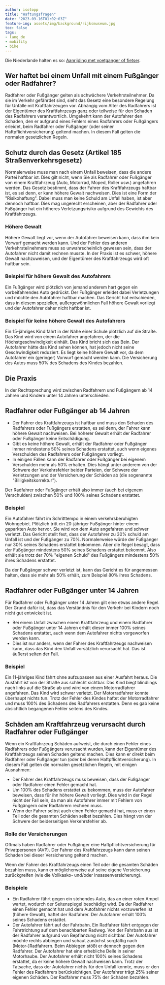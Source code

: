 ```yaml
---
author: isotopp
title: "Haftungsfragen"
date: "2023-09-16T01:02:03Z"
feature-img: assets/img/background/rijksmuseum.jpg
toc: false
tags:
- lang_de
- mobility
- bike
---
```


Die Niederlande halten es so:
[Aanrijding met voetganger of fietser](https://www.anwb.nl/juridisch-advies/aanrijding-en-dan/aansprakelijkheid/voetganger-of-fietser).

## Wer haftet bei einem Unfall mit einem Fußgänger oder Radfahrer?

Radfahrer oder Fußgänger gelten als schwächere Verkehrsteilnehmer.
Da sie im Verkehr gefährdet sind, sieht das Gesetz eine besondere Regelung für Unfälle mit Kraftfahrzeugen vor.
Abhängig vom Alter des Radfahrers ist der Eigentümer des Kraftfahrzeugs ganz oder teilweise für den Schaden des Radfahrers verantwortlich.
Umgekehrt kann der Autofahrer den Schaden, den er aufgrund eines Fehlers eines Radfahrers oder Fußgängers erleidet,
beim Radfahrer oder Fußgänger (oder seiner Haftpflichtversicherung) geltend machen.
In diesem Fall gelten die normalen gesetzlichen Regeln.

## Schutz durch das Gesetz (Artikel 185 Straßenverkehrsgesetz)

Normalerweise muss man nach einem Unfall beweisen, dass die andere Partei haftbar ist.
Dies gilt nicht, wenn Sie als Radfahrer oder Fußgänger von einem Kraftfahrzeug 
(Auto, Motorrad, Moped, Roller usw.) angefahren werden.
Das Gesetz bestimmt, dass der Fahrer des Kraftfahrzeugs haftbar ist, 
es sei denn, er kann höhere Gewalt nachweisen. 
Dies ist eine Form der "Risikohaftung".
Dabei muss man keine Schuld am Unfall haben, ist aber dennoch haftbar.
Dies mag ungerecht erscheinen, aber der Radfahrer oder Fußgänger hat ein höheres Verletzungsrisiko aufgrund des Gewichts des Kraftfahrzeugs.

### Höhere Gewalt

Höhere Gewalt liegt vor, wenn der Autofahrer beweisen kann, dass ihm kein Vorwurf gemacht werden kann.
Und der Fehler des anderen Verkehrsteilnehmers muss so unwahrscheinlich gewesen sein,
dass der Autofahrer nicht damit rechnen musste.
In der Praxis ist es schwer, höhere Gewalt nachzuweisen, und der Eigentümer des Kraftfahrzeugs wird oft haftbar sein.

### Beispiel für höhere Gewalt des Autofahrers

Ein Fußgänger wird plötzlich von jemand anderem hart gegen ein vorbeifahrendes Auto gedrückt.
Der Fußgänger erleidet dabei Verletzungen und möchte den Autofahrer haftbar machen.
Das Gericht hat entschieden, dass in diesem speziellen, außergewöhnlichen Fall höhere Gewalt vorliegt 
und der Autofahrer daher nicht haftbar ist.

### Beispiel für keine höhere Gewalt des Autofahrers

Ein 15-jähriges Kind fährt in der Nähe einer Schule plötzlich auf die Straße.
Das Kind wird von einem Autofahrer angefahren, der die Höchstgeschwindigkeit einhält. 
Das Kind bricht sich das Bein.
Der Autofahrer hätte das Kind sehen können, hat jedoch nicht seine Geschwindigkeit reduziert.
Es liegt keine höhere Gewalt vor, da dem Autofahrer ein (geringer) Vorwurf gemacht werden kann.
Die Versicherung des Autos muss 50% des Schadens des Kindes bezahlen.

## Die Praxis

In der Rechtsprechung wird zwischen Radfahrern und Fußgängern ab 14 Jahren und Kindern unter 14 Jahren unterschieden.

## Radfahrer oder Fußgänger ab 14 Jahren

- Der Fahrer des Kraftfahrzeugs ist haftbar und muss den Schaden des Radfahrers oder Fußgängers erstatten, 
  es sei denn, der Fahrer kann höhere Gewalt nachweisen.
  Bei höherer Gewalt erhält der Radfahrer oder Fußgänger keine Entschädigung.
- Gibt es keine höhere Gewalt, erhält der Radfahrer oder Fußgänger immer mindestens 50% seines Schadens erstattet,
  auch wenn eigenes Verschulden des Radfahrers oder Fußgängers vorliegt.
- In einigen Fällen kann der Radfahrer oder Fußgänger bei eigenem Verschulden mehr als 50% erhalten.
  Dies hängt unter anderem von der Schwere der Verkehrsfehler beider Parteien,
  der Schwere der Verletzungen und der Versicherung der Schäden ab (die sogenannte "Billigkeitskorrektur").

Der Radfahrer oder Fußgänger erhält also immer (auch bei eigenem Verschulden) zwischen 50% und 100% seines Schadens erstattet.

### Beispiel

Ein Autofahrer fährt im Schritttempo in einem verkehrsberuhigten Wohngebiet.
Plötzlich tritt ein 20-jähriger Fußgänger hinter einem geparkten Auto hervor.
Sie wird von dem Auto angefahren und schwer verletzt.
Das Gericht stellt fest, dass der Autofahrer zu 30% schuld am Unfall ist und der Fußgänger zu 70%.
Normalerweise würde der Fußgänger nur 30% seines Schadens erstattet bekommen.
Aber die Regel besagt, dass der Fußgänger mindestens 50% seines Schadens erstattet bekommt.
Also erhält sie trotz der 70% "eigenen Schuld" des Fußgängers mindestens 50% ihres Schadens erstattet.

Da der Fußgänger schwer verletzt ist, kann das Gericht es für angemessen halten, 
dass sie mehr als 50% erhält, zum Beispiel 80% ihres Schadens.

## Radfahrer oder Fußgänger unter 14 Jahren

Für Radfahrer oder Fußgänger unter 14 Jahren gilt eine etwas andere Regel. 
Der Grund dafür ist, dass das Verständnis für den Verkehr bei Kindern noch nicht gut entwickelt ist.

- Bei einem Unfall zwischen einem Kraftfahrzeug und einem Radfahrer oder Fußgänger unter 14 Jahren
  erhält dieser immer 100% seines Schadens erstattet, auch wenn dem Autofahrer nichts vorgeworfen werden kann.
- Dies ist nur anders, wenn der Fahrer des Kraftfahrzeugs nachweisen kann,
  dass das Kind den Unfall vorsätzlich verursacht hat.
  Das ist äußerst selten der Fall.

### Beispiel

Ein 11-jähriges Kind fährt ohne aufzupassen aus einer Ausfahrt heraus. 
Die Ausfahrt ist von der Straße aus schlecht sichtbar.
Das Kind biegt blindlings nach links auf die Straße ab und wird von einem Motorradfahrer angefahren.
Das Kind wird schwer verletzt.
Der Motorradfahrer konnte überhaupt nichts tun.
Trotz der Fehler des Kindes haftet der Motorradfahrer und muss 100% des Schadens des Radfahrers erstatten.
Denn es gab keine absichtlich begangenen Fehler seitens des Kindes.

## Schäden am Kraftfahrzeug verursacht durch Radfahrer oder Fußgänger

Wenn ein Kraftfahrzeug Schäden aufweist, die durch einen Fehler eines Radfahrers oder Fußgängers verursacht wurden,
kann der Eigentümer des Kraftfahrzeugs seinen Schaden geltend machen.
Dies kann er direkt beim Radfahrer oder Fußgänger tun (oder bei deren Haftpflichtversicherung).
In diesem Fall gelten die normalen gesetzlichen Regeln, mit einigen Ausnahmen:

- Der Fahrer des Kraftfahrzeugs muss beweisen, dass der Fußgänger oder Radfahrer einen Fehler gemacht hat.
- Um 100% des Schadens erstattet zu bekommen, muss der Autofahrer beweisen, dass für ihn höhere Gewalt vorliegt.
  Dies wird in der Regel nicht der Fall sein, da man als Autofahrer immer mit Fehlern von Fußgängern oder Radfahrern rechnen muss.
- Wenn der Fahrer selbst auch einen Fehler gemacht hat, muss er einen Teil oder die gesamten Schäden selbst bezahlen.
  Dies hängt von der Schwere der beiderseitigen Verkehrsfehler ab.

### Rolle der Versicherungen

Oftmals haben Radfahrer oder Fußgänger eine Haftpflichtversicherung für Privatpersonen (AVP).
Der Fahrer des Kraftfahrzeugs kann dann seinen Schaden bei dieser Versicherung geltend machen.

Wenn der Fahrer des Kraftfahrzeugs einen Teil oder die gesamten Schäden bezahlen muss,
kann er möglicherweise auf seine eigene Versicherung zurückgreifen (wie die Vollkasko- und/oder Insassenversicherung).

### Beispiele

- Ein Radfahrer fährt gegen ein stehendes Auto, das an einer roten Ampel wartet, wodurch der Seitenspiegel beschädigt wird.
  Da der Radfahrer einen Fehler gemacht hat und dem Autofahrer nichts vorzuwerfen ist (höhere Gewalt), haftet der Radfahrer.
  Der Autofahrer erhält 100% seines Schadens erstattet.
- Der Autofahrer fährt auf der Fahrbahn.
  Ein Radfahrer fährt entgegen der Fahrtrichtung auf dem benachbarten Radweg.
  Von der Fahrbahn aus ist der Radfahrer aufgrund von Bepflanzung nicht sichtbar. 
  Der Autofahrer möchte rechts abbiegen und schaut zunächst sorgfältig nach (Motor-)Radfahrern.
  Beim Abbiegen stößt er dennoch gegen den Radfahrer.
  Der Autofahrer hat eine erhebliche Delle in seiner Motorhaube.
  Der Autofahrer erhält nicht 100% seines Schadens erstattet, da er keine höhere Gewalt nachweisen kann.
  Trotz der Tatsache, dass der Autofahrer nichts für den Unfall konnte, muss er den Fehler des Radfahrers berücksichtigen. 
  Der Autofahrer trägt 25% seiner eigenen Schäden.
  Der Radfahrer muss 75% der Schäden bezahlen.
